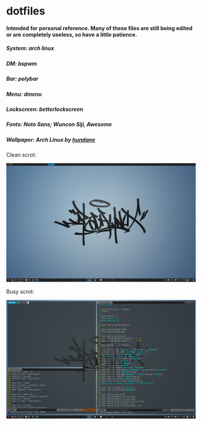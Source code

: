 # dotfiles
#### Intended for personal reference. Many of these files are still being edited or are completely useless, so have a little patience.

##### System: arch linux
##### DM: bspwm
##### Bar: polybar
##### Menu: dmenu
##### Lockscreen: betterlockscreen
##### Fonts: Noto Sans; Wuncon Siji, Awesome
##### Wallpaper: Arch Linux by [hundane](https://www.deviantart.com/art/Arch-Linux-163630829)

Clean scrot:

![Clean_Scrot](pics/clean.png)

Busy scrot:

![Clean_Scrot](pics/busy.png)


